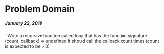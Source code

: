 # Problem Domain
##### January 22, 2018
&nbsp;
Write a recursive function called loop that has the function signature (count, callback) => undefined It should call the callback count times (count is expected to be > 0)